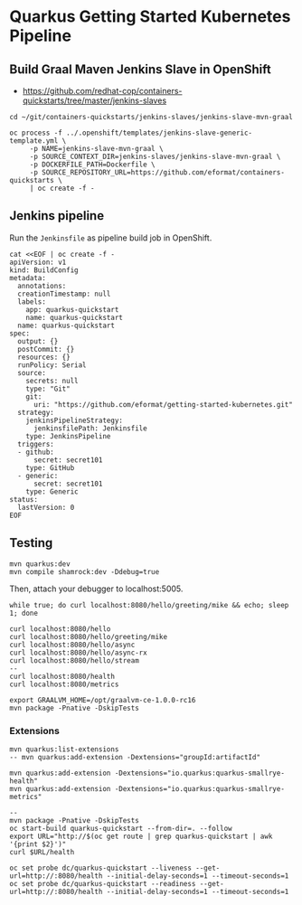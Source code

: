 # Quarkus Getting Started Kubernetes Pipeline

## Build Graal Maven Jenkins Slave in OpenShift

- https://github.com/redhat-cop/containers-quickstarts/tree/master/jenkins-slaves

```
cd ~/git/containers-quickstarts/jenkins-slaves/jenkins-slave-mvn-graal

oc process -f ../.openshift/templates/jenkins-slave-generic-template.yml \
     -p NAME=jenkins-slave-mvn-graal \
     -p SOURCE_CONTEXT_DIR=jenkins-slaves/jenkins-slave-mvn-graal \
     -p DOCKERFILE_PATH=Dockerfile \
     -p SOURCE_REPOSITORY_URL=https://github.com/eformat/containers-quickstarts \
     | oc create -f -
```

## Jenkins pipeline

Run the `Jenkinsfile` as pipeline build job in OpenShift.

```
cat <<EOF | oc create -f -
apiVersion: v1
kind: BuildConfig
metadata:
  annotations:
  creationTimestamp: null
  labels:
    app: quarkus-quickstart
    name: quarkus-quickstart
  name: quarkus-quickstart
spec:
  output: {}
  postCommit: {}
  resources: {}
  runPolicy: Serial
  source:
    secrets: null
    type: "Git"
    git:
      uri: "https://github.com/eformat/getting-started-kubernetes.git"
  strategy:
    jenkinsPipelineStrategy:
      jenkinsfilePath: Jenkinsfile
    type: JenkinsPipeline
  triggers:
  - github:
      secret: secret101
    type: GitHub
  - generic:
      secret: secret101
    type: Generic
status:
  lastVersion: 0
EOF
```

## Testing

```
mvn quarkus:dev
mvn compile shamrock:dev -Ddebug=true
```

Then, attach your debugger to localhost:5005.

```
while true; do curl localhost:8080/hello/greeting/mike && echo; sleep 1; done
```

```
curl localhost:8080/hello
curl localhost:8080/hello/greeting/mike
curl localhost:8080/hello/async
curl localhost:8080/hello/async-rx
curl localhost:8080/hello/stream
--
curl localhost:8080/health
curl localhost:8080/metrics
```

```
export GRAALVM_HOME=/opt/graalvm-ce-1.0.0-rc16
mvn package -Pnative -DskipTests
```

### Extensions

```
mvn quarkus:list-extensions
-- mvn quarkus:add-extension -Dextensions="groupId:artifactId"

mvn quarkus:add-extension -Dextensions="io.quarkus:quarkus-smallrye-health"
mvn quarkus:add-extension -Dextensions="io.quarkus:quarkus-smallrye-metrics"

--
mvn package -Pnative -DskipTests
oc start-build quarkus-quickstart --from-dir=. --follow
export URL="http://$(oc get route | grep quarkus-quickstart | awk '{print $2}')"
curl $URL/health

oc set probe dc/quarkus-quickstart --liveness --get-url=http://:8080/health --initial-delay-seconds=1 --timeout-seconds=1
oc set probe dc/quarkus-quickstart --readiness --get-url=http://:8080/health --initial-delay-seconds=1 --timeout-seconds=1
```
